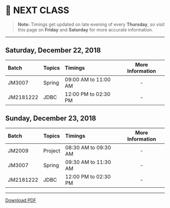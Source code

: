 # :date: NEXT CLASS
> **Note:** Timings get updated on late evening of every **Thursday**, so visit this page on **Friday** and **Saturday** for more accurate information.
---
## Saturday, December 22, 2018
| Batch     | Topics            | Timings                 | More Information|
|:----------|:------------------|:------------------------|:---------------:|
| JM3007    | Spring         | 09:00 AM to 11:00 AM    | -          |
| JM2181222    | JDBC         | 12:00 PM to 02:30 PM    | -          |


## Sunday, December 23, 2018
| Batch     | Topics            | Timings                 | More Information|
|:----------|:------------------|:------------------------|:---------------:|
| JM2009    | Project        | 08:30 AM to 09:30 AM    | -              |
| JM3007    | Spring         | 09:30 AM to 11:30 AM    | -          |
| JM2181222    | JDBC         | 12:00 PM to 02:30 PM    | -          |

---
[Download PDF](https://gitprint.com/WellnWill/quicklinks/blob/master/announcements/next-class.md)


